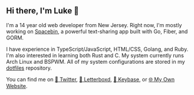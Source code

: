 ## Hi there, I'm Luke 👋

I'm a 14 year old web developer from New Jersey. Right now, I'm mostly working on [Spacebin](spacebin-org/spacebin), a powerful text-sharing app built with Go, Fiber, and GORM.

I have experience in TypeScript/JavaScript, HTML/CSS, Golang, and Ruby. I'm also interested in learning both Rust and C. My system currently runs Arch Linux and BSPWM. All of my system configurations are stored in my [dotfiles](lukewhrit/dotfiles) repository.

You can find me on [🦜 Twitter](https://twitter.com/luke_324), [🎥 Letterboxd](https://letterboxd.com/Luke_324/), [🔑 Keybase](https://keybase.io/luke324), or [🌐 My Own Website](https://lukewhrit.xyz).
